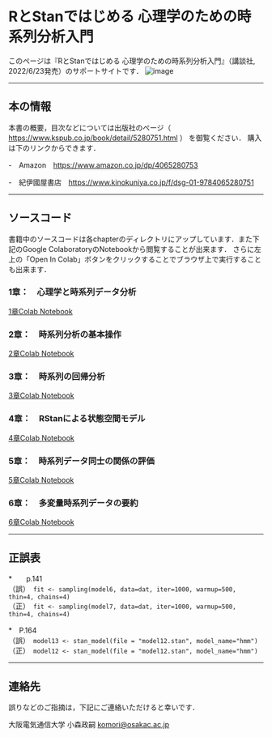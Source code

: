 # RとStanではじめる 心理学のための時系列分析入門 

このページは『RとStanではじめる 心理学のための時系列分析入門』（講談社, 2022/6/23発売）のサポートサイトです．
![image](https://user-images.githubusercontent.com/37983185/174610037-5e5e6d25-4ae5-4c41-9758-13335c0bc12a.png)
* * *
## 本の情報
本書の概要，目次などについては出版社のページ（
https://www.kspub.co.jp/book/detail/5280751.html 
）
を御覧ください．
購入は下のリンクからできます．

  -　Amazon　https://www.amazon.co.jp/dp/4065280753

  -　紀伊國屋書店　https://www.kinokuniya.co.jp/f/dsg-01-9784065280751

* * *
## ソースコード
書籍中のソースコードは各chapterのディレクトリにアップしています．また下記のGoogle ColaboratoryのNotebookから閲覧することが出来ます．
さらに左上の「Open In Colab」ボタンをクリックすることでブラウザ上で実行することも出来ます．

### 1章：　心理学と時系列データ分析
[1章Colab Notebook](chapter1/Chapter_1.ipynb)
### 2章：　時系列分析の基本操作
[2章Colab Notebook](chapter2/Chapter_2.ipynb)
### 3章：　時系列の回帰分析
[3章Colab Notebook](chapter3/Chapter_3.ipynb)
### 4章：　RStanによる状態空間モデル
[4章Colab Notebook](chapter4/Chapter_4.ipynb)
### 5章：　時系列データ同士の関係の評価
[5章Colab Notebook](chapter5/Chapter_5.ipynb)
### 6章：　多変量時系列データの要約
[6章Colab Notebook](chapter6/Chapter_6.ipynb)

* * *
## 正誤表

*　　p.141　<br>
（誤）　`fit <- sampling(model6, data=dat, iter=1000, warmup=500, thin=4, chains=4)`<br>
（正）　`fit <- sampling(model7, data=dat, iter=1000, warmup=500, thin=4, chains=4)`<br>


*　P.164　<br>
（誤）　`model13 <- stan_model(file = "model12.stan", model_name="hmm")`　<br>
（正）　`model12 <- stan_model(file = "model12.stan", model_name="hmm")`　<br>


* * *
## 連絡先
誤りなどのご指摘は，下記にご連絡いただけると幸いです．

大阪電気通信大学
小森政嗣
komori@osakac.ac.jp
